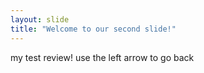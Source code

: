 ```yaml
---
layout: slide
title: "Welcome to our second slide!"
---
```

my test review! 
use the left arrow to go back
